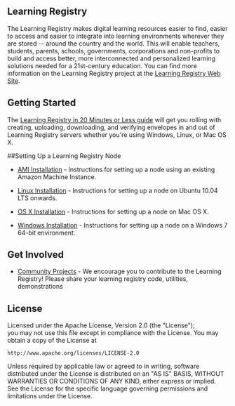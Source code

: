 ## Learning Registry


The Learning Registry makes digital learning resources easier to find, easier to access and easier to integrate into learning environments wherever they are stored -- around the country and the world. This will enable teachers, students, parents, schools, governments, corporations and non-profits to build and access better, more interconnected and personalized learning solutions needed for a 21st-century education.  You can find more information on the Learning Registry project at the [Learning Registry Web Site](http://www.learningregistry.org/).

## Getting Started 	
The [Learning Registry in 20 Minutes or Less guide](https://docs.google.com/document/d/12nvvm5ClvLxSWptlo52rTwIDvobiFylYhWLVPbVcesU/edit?hl=en_US) will get you rolling with creating, uploading, downloading, and verifying envelopes in and out of Learning Registry servers whether you're using Windows, Linux, or Mac OS X.

##Setting Up a Learning Registry Node

* [AMI Installation](http://goo.gl/fhdg3) - Instructions for setting up a node using an existing Amazon Machine Instance.

* [Linux Installation](https://github.com/LearningRegistry/LearningRegistry/wiki/Linux-Installation-Guide) - Instructions for setting up a node on Ubuntu 10.04 LTS onwards.
 	
* [OS X Installation](https://github.com/LearningRegistry/LearningRegistry/wiki/Proposed-OS-X-Installation-Instructions) - Instructions for setting up a node on Mac OS X.
	  	
* [Windows Installation](https://github.com/LearningRegistry/LearningRegistry/wiki/Windows-Installation-Guide) - Instructions for setting up a node on a Windows 7 64-bit environment.

## Get Involved

* [Community Projects](https://github.com/LearningRegistry/LearningRegistry/wiki/Community-Projects) - We encourage you to contribute to the Learning Registry!  Please share your learning registry code, utilities, demonstrations

## License

Licensed under the Apache License, Version 2.0 (the "License");	  	
you may not use this file except in compliance with the License.
You may obtain a copy of the License at

    http://www.apache.org/licenses/LICENSE-2.0
	  	
Unless required by applicable law or agreed to in writing, software
distributed under the License is distributed on an "AS IS" BASIS,
WITHOUT WARRANTIES OR CONDITIONS OF ANY KIND, either express or implied.
See the License for the specific language governing permissions and
limitations under the License.